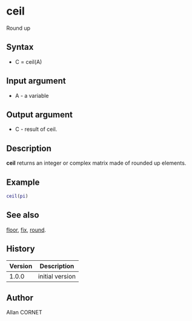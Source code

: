 # ceil

Round up

## Syntax

- C = ceil(A)

## Input argument

- A - a variable

## Output argument

- C - result of ceil.

## Description

  <p><b>ceil</b> returns an integer or complex matrix made of rounded up elements.</p>

## Example

```matlab
ceil(pi)
```

## See also

[floor](floor.md), [fix](fix.md), [round](round.md).

## History

| Version | Description     |
| ------- | --------------- |
| 1.0.0   | initial version |

## Author

Allan CORNET

